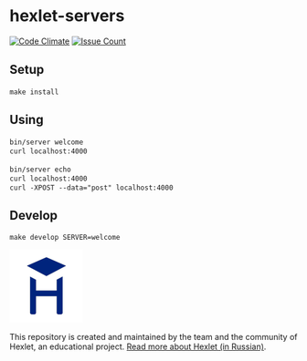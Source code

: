 # hexlet-servers

[![Code Climate](https://codeclimate.com/github/hexlet-components/js-servers/badges/gpa.svg)](https://codeclimate.com/github/hexlet-components/js-servers)
[![Issue Count](https://codeclimate.com/github/hexlet-components/js-servers/badges/issue_count.svg)](https://codeclimate.com/github/hexlet-components/js-servers)

## Setup

```
make install
```

## Using

```
bin/server welcome
curl localhost:4000

bin/server echo
curl localhost:4000
curl -XPOST --data="post" localhost:4000
```

## Develop

```
make develop SERVER=welcome
```

[![Hexlet Ltd. logo](https://raw.githubusercontent.com/Hexlet/assets/master/images/hexlet_logo128.png)](https://ru.hexlet.io/pages/about?utm_source=github&utm_medium=link&utm_campaign=hexlet-servers)

This repository is created and maintained by the team and the community of Hexlet, an educational project. [Read more about Hexlet (in Russian)](https://ru.hexlet.io/pages/about?utm_source=github&utm_medium=link&utm_campaign=hexlet-servers).
